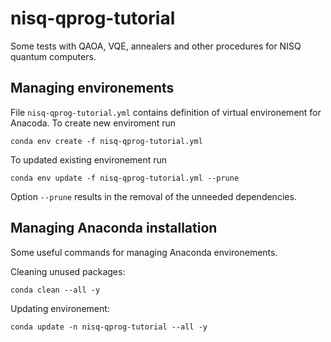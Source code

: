 # nisq-qprog-tutorial
Some tests with QAOA, VQE, annealers and other procedures for NISQ quantum computers.


## Managing environements

File `nisq-qprog-tutorial.yml` contains definition of virtual environement for Anacoda. To create new enviroment run

    conda env create -f nisq-qprog-tutorial.yml
  
To updated existing environement run
    
    conda env update -f nisq-qprog-tutorial.yml --prune
 
Option `--prune` results in the removal of the unneeded dependencies.

## Managing Anaconda installation

Some useful commands for managing Anaconda environements.

Cleaning unused packages:

    conda clean --all -y
    
Updating environement:

    conda update -n nisq-qprog-tutorial --all -y

